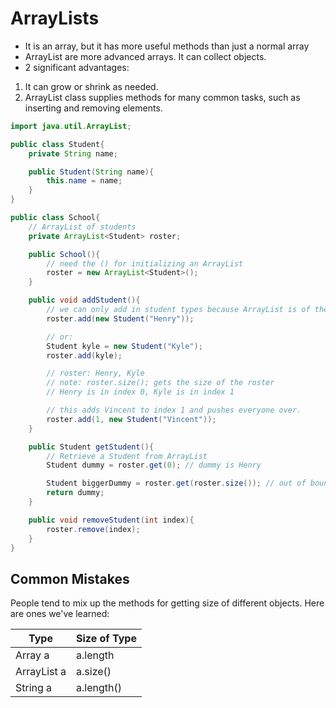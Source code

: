 ArrayLists
==========
- It is an array, but it has more useful methods than just a normal array
- ArrayList are more advanced arrays. It can collect objects.
- 2 significant advantages: 
1. It can grow or shrink as needed.
2. ArrayList class supplies methods for many common tasks, such as inserting and removing elements.

```java
import java.util.ArrayList;

public class Student{
    private String name;

    public Student(String name){
        this.name = name;
    }
}

public class School{
    // ArrayList of students
    private ArrayList<Student> roster;

    public School(){
        // need the () for initializing an ArrayList
        roster = new ArrayList<Student>();
    }

    public void addStudent(){
        // we can only add in student types because ArrayList is of the type Student
        roster.add(new Student("Henry"));

        // or:
        Student kyle = new Student("Kyle");
        roster.add(kyle);

        // roster: Henry, Kyle
        // note: roster.size(); gets the size of the roster
        // Henry is in index 0, Kyle is in index 1

        // this adds Vincent to index 1 and pushes everyone over.
        roster.add(1, new Student("Vincent"));
    }

    public Student getStudent(){
        // Retrieve a Student from ArrayList
        Student dummy = roster.get(0); // dummy is Henry

        Student biggerDummy = roster.get(roster.size()); // out of bounds
        return dummy;
    }

    public void removeStudent(int index){
        roster.remove(index);
    }
}

```

Common Mistakes
---------------

People tend to mix up the methods for getting size of different objects. Here are ones we've learned:

| Type        | Size of Type |
| ---         | ---          |
| Array a     | a.length     |
| ArrayList a | a.size()     |
| String a    | a.length()   |

